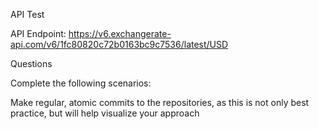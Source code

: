 API Test

API Endpoint: https://v6.exchangerate-api.com/v6/1fc80820c72b0163bc9c7536/latest/USD

Questions

Complete the following scenarios:

Make regular, atomic commits to the repositories, as this is not only best practice, but will help visualize your approach
